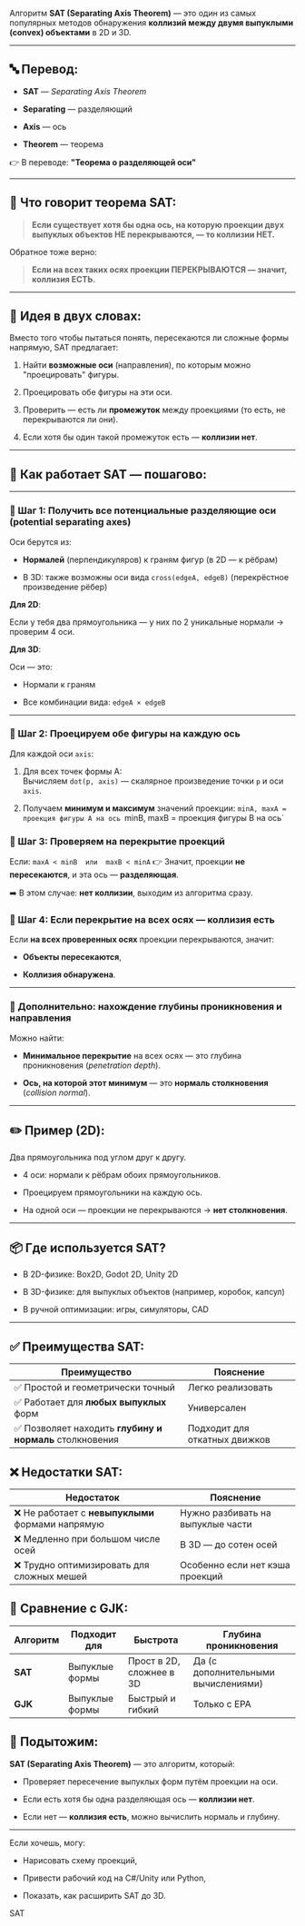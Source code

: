 Алгоритм **SAT (Separating Axis Theorem)** — это один из самых популярных методов обнаружения **коллизий между двумя выпуклыми (convex) объектами** в 2D и 3D.

---

## 🔤 Перевод:

- **SAT** — _Separating Axis Theorem_
    
- **Separating** — разделяющий
    
- **Axis** — ось
    
- **Theorem** — теорема
    

👉 В переводе: **"Теорема о разделяющей оси"**

---

## 📘 Что говорит теорема SAT:

> **Если существует хотя бы одна ось, на которую проекции двух выпуклых объектов НЕ перекрываются, — то коллизии НЕТ.**

Обратное тоже верно:

> **Если на всех таких осях проекции ПЕРЕКРЫВАЮТСЯ — значит, коллизия ЕСТЬ.**

---

## 🧠 Идея в двух словах:

Вместо того чтобы пытаться понять, пересекаются ли сложные формы напрямую, SAT предлагает:

1. Найти **возможные оси** (направления), по которым можно "проецировать" фигуры.
    
2. Проецировать обе фигуры на эти оси.
    
3. Проверить — есть ли **промежуток** между проекциями (то есть, не перекрываются ли они).
    
4. Если хотя бы один такой промежуток есть — **коллизии нет**.
    

---

## 📐 Как работает SAT — пошагово:

---

### 🔸 Шаг 1: Получить все **потенциальные разделяющие оси** (potential separating axes)

Оси берутся из:

- **Нормалей** (перпендикуляров) к граням фигур (в 2D — к рёбрам)
    
- В 3D: также возможны оси вида `cross(edgeA, edgeB)` (перекрёстное произведение рёбер)
    

**Для 2D**:

Если у тебя два прямоугольника — у них по 2 уникальные нормали → проверим 4 оси.

**Для 3D**:

Оси — это:

- Нормали к граням
    
- Все комбинации вида: `edgeA × edgeB`
    

---

### 🔸 Шаг 2: Проецируем обе фигуры на каждую ось

Для каждой оси `axis`:

1. Для всех точек формы A:  
    Вычисляем `dot(p, axis)` — скалярное произведение точки `p` и оси `axis`.
    
2. Получаем **минимум и максимум** значений проекции:
`minA, maxA = проекция фигуры A на ось
`minB, maxB = проекция фигуры B на ось`
### 🔸 Шаг 3: Проверяем на **перекрытие проекций**

Если:
`maxA < minB  или  maxB < minA`
👉 Значит, проекции **не пересекаются**, и эта ось — **разделяющая**.

➡️ В этом случае: **нет коллизии**, выходим из алгоритма сразу.
### 🔸 Шаг 4: Если перекрытие на всех осях — коллизия есть

Если **на всех проверенных осях** проекции перекрываются, значит:

- **Объекты пересекаются**,
    
- **Коллизия обнаружена**.
    

---

### 🔸 Дополнительно: нахождение глубины проникновения и направления

Можно найти:

- **Минимальное перекрытие** на всех осях — это глубина проникновения (_penetration depth_).
    
- **Ось, на которой этот минимум** — это **нормаль столкновения** (_collision normal_).
    

---

## ✏️ Пример (2D):

Два прямоугольника под углом друг к другу.

- 4 оси: нормали к рёбрам обоих прямоугольников.
    
- Проецируем прямоугольники на каждую ось.
    
- На одной оси — проекции не перекрываются → **нет столкновения**.
    

---

## 📦 Где используется SAT?

- В 2D-физике: Box2D, Godot 2D, Unity 2D
    
- В 3D-физике: для выпуклых объектов (например, коробок, капсул)
    
- В ручной оптимизации: игры, симуляторы, CAD
    

---

## ✅ Преимущества SAT:

|Преимущество|Пояснение|
|---|---|
|✅ Простой и геометрически точный|Легко реализовать|
|✅ Работает для **любых выпуклых** форм|Универсален|
|✅ Позволяет находить **глубину и нормаль** столкновения|Подходит для откатных движков|
## ❌ Недостатки SAT:

|Недостаток|Пояснение|
|---|---|
|❌ Не работает с **невыпуклыми** формами напрямую|Нужно разбивать на выпуклые части|
|❌ Медленно при большом числе осей|В 3D — до сотен осей|
|❌ Трудно оптимизировать для сложных мешей|Особенно если нет кэша проекций|
## 🧠 Сравнение с GJK:

|Алгоритм|Подходит для|Быстрота|Глубина проникновения|
|---|---|---|---|
|**SAT**|Выпуклые формы|Прост в 2D, сложнее в 3D|Да (с дополнительными вычислениями)|
|**GJK**|Выпуклые формы|Быстрый и гибкий|Только с EPA|
## 🧾 Подытожим:

**SAT (Separating Axis Theorem)** — это алгоритм, который:

- Проверяет пересечение выпуклых форм путём проекции на оси.
    
- Если есть хотя бы одна разделяющая ось — **коллизии нет**.
    
- Если нет — **коллизия есть**, можно вычислить нормаль и глубину.
    

---

Если хочешь, могу:

- Нарисовать схему проекций,
    
- Привести рабочий код на C#/Unity или Python,
    
- Показать, как расширить SAT до 3D.

SAT